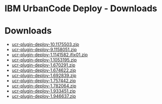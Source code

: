 
IBM UrbanCode Deploy - Downloads
=======================

# Downloads

- [ucr-plugin-deploy-10.1175503.zip](https://github.com/UrbanCode/IBM-UCR-PLUGINS/blob/main/files/ucr-plugin-deploy/ucr-plugin-deploy-10.1175503.zip)
- [ucr-plugin-deploy-9.1158051.zip](https://github.com/UrbanCode/IBM-UCR-PLUGINS/blob/main/files/ucr-plugin-deploy/ucr-plugin-deploy-9.1158051.zip)
- [ucr-plugin-deploy-1.1141582.ifix01.zip](https://github.com/UrbanCode/IBM-UCR-PLUGINS/blob/main/files/ucr-plugin-deploy/ucr-plugin-deploy-1.1141582.ifix01.zip)
- [ucr-plugin-deploy-1.1053195.zip](https://github.com/UrbanCode/IBM-UCR-PLUGINS/blob/main/files/ucr-plugin-deploy/ucr-plugin-deploy-1.1053195.zip)
- [ucr-plugin-deploy-1.670291.zip](https://github.com/UrbanCode/IBM-UCR-PLUGINS/blob/main/files/ucr-plugin-deploy/ucr-plugin-deploy-1.670291.zip)
- [ucr-plugin-deploy-1.674622.zip](https://github.com/UrbanCode/IBM-UCR-PLUGINS/blob/main/files/ucr-plugin-deploy/ucr-plugin-deploy-1.674622.zip)
- [ucr-plugin-deploy-1.692839.zip](https://github.com/UrbanCode/IBM-UCR-PLUGINS/blob/main/files/ucr-plugin-deploy/ucr-plugin-deploy-1.692839.zip)
- [ucr-plugin-deploy-1.757442.zip](https://github.com/UrbanCode/IBM-UCR-PLUGINS/blob/main/files/ucr-plugin-deploy/ucr-plugin-deploy-1.757442.zip)
- [ucr-plugin-deploy-1.782064.zip](https://github.com/UrbanCode/IBM-UCR-PLUGINS/blob/main/files/ucr-plugin-deploy/ucr-plugin-deploy-1.782064.zip)
- [ucr-plugin-deploy-1.933451.zip](https://github.com/UrbanCode/IBM-UCR-PLUGINS/blob/main/files/ucr-plugin-deploy/ucr-plugin-deploy-1.933451.zip)
- [ucr-plugin-deploy-1.946637.zip](https://github.com/UrbanCode/IBM-UCR-PLUGINS/blob/main/files/ucr-plugin-deploy/ucr-plugin-deploy-1.946637.zip)
